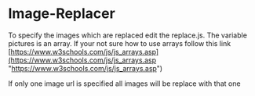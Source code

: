 # Image-Replacer

To specify the images which are replaced edit the replace.js. The variable pictures is an array. If your not sure how to use arrays follow this link [https://www.w3schools.com/js/js_arrays.asp](https://www.w3schools.com/js/js_arrays.asp "https://www.w3schools.com/js/js_arrays.asp")

If only one image url is specified all images will be replace with that one
